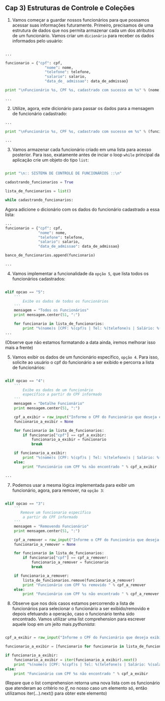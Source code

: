 ## Cap 3) Estruturas de Controle e Coleções

1) Vamos começar a guardar nossos funcionários para que possamos acessar suas informações futuramente. Primeiro, precisamos de uma estrutura de dados que nos permita armazenar cada um dos atributos de um funcionário. Vamos criar um `dicionário` para receber os dados informados pelo usuário:

```python

...

funcionario = {"cpf": cpf, 
                  "nome": nome, 
                  "telefone": telefone, 
                  "salario": salario, 
                  "data_de_ admissao": data_de_admissao}

print "\nFuncionário %s, CPF %s, cadastrado com sucesso em %s" % (nome.upper(), cpf, hoje.strftime('%d/%m/%Y'))

...

```

2) Utilize, agora, este dicionário para passar os dados para a mensagem de funcionário cadastrado:

```python
...

print "\nFuncionário %s, CPF %s, cadastrado com sucesso em %s" % (funcionario['nome'].upper(), funcionario['cpf'], hoje.strftime('%d/%m/%Y'))

...
```

3) Vamos armazenar cada funcionário criado em uma lista para acesso posterior. Para isso, exatamente antes de inciar o loop `while` principal da aplicação crie um objeto do tipo `list`:

```python

print "\n:: SISTEMA DE CONTROLE DE FUNCIONÁRIOS ::\n"

cadastrando_funcionarios = True    

lista_de_funcionarios = list()

while cadastrando_funcionarios:

```

Agora adicione o dicionário com os dados do funcionário cadastrado a essa lista:

```python
...
funcionario = {"cpf": cpf, 
               "nome": nome, 
               "telefone": telefone, 
               "salario": salario, 
               "data_de_admissao": data_de_admissao}

banco_de_funcionarios.append(funcionario)

...
```

4) Vamos implementar a funcionalidade da `opção 5`, que lista todos os funcionários cadastrados:

```python

elif opcao == "5":    
    '''
        Exibe os dados de todos os funcionários
    '''
    mensagem = "Todos os Funcionários"
    print mensagem.center(51, ":")

    for funcionario in lista_de_funcionarios:
        print "%(nome)s [CPF: %(cpf)s | Tel: %(telefone)s | Salário: %(salario)s | Data de Admissão: %(data_de_admissao)s] " % funcionario
...

```
(Observe que não estamos formatando a data ainda, iremos melhorar isso mais a frente)

5) Vamos exibir os dados de um funcionário específico, `opção 4`. Para isso, solicite ao usuário o cpf do funcionário a ser exibido e percorra a lista de funcionários:

```python

elif opcao == "4":
    '''
        Exibe os dados de um funcionário 
        específico a partir do CPF informado
    '''
    mensagem = "Detalhe Funcionário"
    print mensagem.center(51, ":")

    cpf_a_exibir = raw_input("Informe o CPF do Funcionário que deseja exibir: ")
    funcionario_a_exibir = None

    for funcionario in lista_de_funcionarios:
        if funcionario["cpf"] == cpf_a_exibir:
            funcionario_a_exibir = funcionario
            break

    if funcionario_a_exibir:
        print "%(nome)s [CPF: %(cpf)s | Tel: %(telefone)s | Salário: %(salario).2f | Data de Admissão: %(data_de_admissao)s] " % funcionario_a_exibir
    else:
        print "Funcionário com CPF %s não encontrado " % cpf_a_exibir

...

```

7) Podemos usar a mesma lógica implementada para exibir um funcionário, agora, para remover, na `opção 3`:

```python

elif opcao == "3":
    '''
       Remove um funcionario específico
        a partir do CPF informado
    '''
    mensagem = "Removendo Funcionário"
    print mensagem.center(51, ":")

    cpf_a_remover = raw_input("Informe o CPF do Funcionário que deseja remover: ")
    funcionario_a_remover = None

    for funcionario in lista_de_funcionarios:
        if funcionario["cpf"] == cpf_a_remover:
            funcionario_a_remover = funcionario
            break

    if funcionario_a_remover:
        lista_de_funcionarios.remove(funcionario_a_remover)
        print "Funcionário com CPF %s removido " % cpf_a_remover 
    else:
        print "Funcionário com CPF %s não encontrado " % cpf_a_remover

```

8) Observe que nos dois casos estamos percorrendo a lista de funcionários para selecionar o funcionário a ser exibido/removido e depois efetuando a operação, caso o funcionário tenha sido encontrado. Vamos utilizar uma list comprehension para escrever aquele loop em um jeito mais _pythonista_:

```python

cpf_a_exibir = raw_input("Informe o CPF do Funcionário que deseja exibir: ")

funcionario_a_exibir = [funcionario for funcionario in lista_de_funcionarios if funcionario["cpf"] == cpf_a_exibir]

if funcionario_a_exibir:
    funcionario_a_exibir = iter(funcionario_a_exibir).next()
    print "%(nome)s [CPF: %(cpf)s | Tel: %(telefone)s | Salário: %(salario).2f | Data de Admissão: %(data_de_admissao)s] " % funcionario_a_exibir
else:
    print "Funcionário com CPF %s não encontrado " % cpf_a_exibir

```

(Repare que o list comprehension retorna uma nova lista com os funcionário que atenderam ao critério no _if_, no nosso caso um elemento só, então utilizamos iter(...).next() para obter este elemento)